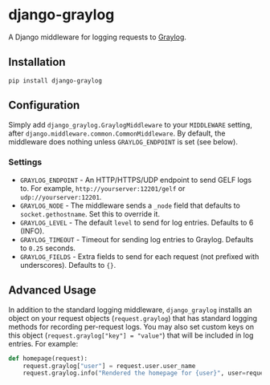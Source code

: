 # django-graylog

A Django middleware for logging requests to [Graylog](https://www.graylog.org).


## Installation

`pip install django-graylog`


## Configuration

Simply add `django_graylog.GraylogMiddleware` to your `MIDDLEWARE` setting, after
`django.middleware.common.CommonMiddleware`. By default, the middleware does nothing unless `GRAYLOG_ENDPOINT` is set
(see below).


### Settings

* `GRAYLOG_ENDPOINT` - An HTTP/HTTPS/UDP endpoint to send GELF logs to. For example, `http://yourserver:12201/gelf` or
  `udp://yourserver:12201`.
* `GRAYLOG_NODE` - The middleware sends a `_node` field that defaults to `socket.gethostname`. Set this to override it.
* `GRAYLOG_LEVEL` - The default `level` to send for log entries. Defaults to 6 (INFO).
* `GRAYLOG_TIMEOUT` - Timeout for sending log entries to Graylog. Defaults to `0.25` seconds.
* `GRAYLOG_FIELDS` - Extra fields to send for each request (not prefixed with underscores). Defaults to `{}`.


## Advanced Usage

In addition to the standard logging middleware, `django_graylog` installs an object on your request objects
(`request.graylog`) that has standard logging methods for recording per-request logs. You may also set custom keys on
this object (`request.graylog["key"] = "value"`) that will be included in log entries. For example:

```python
def homepage(request):
    request.graylog["user"] = request.user.user_name
    request.graylog.info("Rendered the homepage for {user}", user=request.user.user_name)
```
